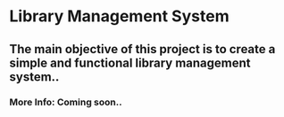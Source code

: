 # Library Management System
## The main objective of this project is to create a simple and functional library management system..

### More Info: Coming soon..